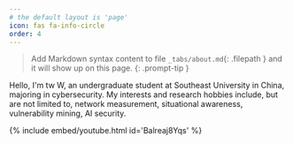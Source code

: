 ```yaml
---
# the default layout is 'page'
icon: fas fa-info-circle
order: 4
---
```


> Add Markdown syntax content to file `_tabs/about.md`{: .filepath } and it will show up on this page.
{: .prompt-tip }

Hello, I'm tw W, an undergraduate student at Southeast University in China, majoring in cybersecurity. My interests and research hobbies include, but are not limited to, network measurement, situational awareness, vulnerability mining, AI security.

 

{% include embed/youtube.html id='Balreaj8Yqs' %}

